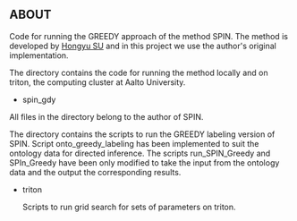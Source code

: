 **ABOUT**
-------------
Code for running the GREEDY approach of the method SPIN. 
The method is developed by [Hongyu SU](https://github.com/hongyusu) and in this project we use the  author's original implementation. 

The directory contains the code for running the method locally and on triton, the computing cluster at Aalto University. 

* spin_gdy

All files in the directory belong to the author of SPIN. 

The directory contains the scripts to run the GREEDY labeling version of SPIN. Script onto_greedy_labeling has been 
implemented to suit the ontology data for directed inference. The scripts run_SPIN_Greedy and SPIn_Greedy have been only modified to take the input from the ontology data and the output the corresponding results.
    
* triton 

    Scripts to run grid search for sets of parameters on triton. 

